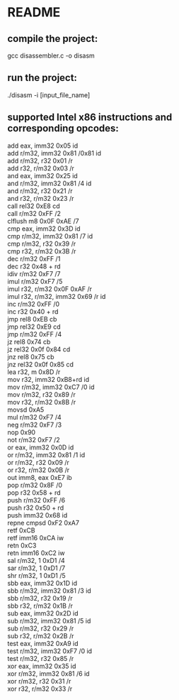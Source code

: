 # README 

## compile the project:  
gcc disassembler.c -o disasm  

## run the project:  
./disasm -i [input_file_name]  

## supported Intel x86 instructions and corresponding opcodes:  

add eax, imm32			0x05 id \
add r/m32, imm32		0x81 /0x81 id \
add r/m32, r32 			0x01 /r \
add r32, r/m32 			0x03 /r \
and eax, imm32 			0x25 id \
and r/m32, imm32 		0x81 /4 id \
and r/m32, r32			0x21 /r \
and r32, r/m32			0x23 /r \
call rel32				0xE8 cd \
call r/m32				0xFF /2 \
clflush m8				0x0F 0xAE /7 \
cmp eax, imm32			0x3D id \
cmp r/m32, imm32		0x81 /7 id \
cmp r/m32, r32			0x39 /r \
cmp r32, r/m32			0x3B /r \
dec r/m32				0xFF /1 \
dec r32					0x48 + rd \
idiv r/m32				0xF7 /7 \
imul r/m32				0xF7 /5 \
imul r32, r/m32			0x0F 0xAF /r \
imul r32, r/m32, imm32	0x69 /r id \
inc r/m32				0xFF /0 \
inc r32					0x40 + rd \
jmp rel8				0xEB cb \
jmp rel32				0xE9 cd \
jmp r/m32				0xFF /4 \
jz rel8					0x74 cb \
jz rel32				0x0f 0x84 cd \
jnz rel8				0x75 cb \
jnz rel32				0x0f 0x85 cd \
lea r32, m				0x8D /r \
mov r32, imm32			0xB8+rd id \
mov r/m32, imm32		0xC7 /0 id \
mov r/m32, r32			0x89 /r \
mov r32, r/m32			0x8B /r \
movsd					0xA5 \
mul r/m32				0xF7 /4 \
neg r/m32				0xF7 /3 \
nop						0x90 \
not r/m32				0xF7 /2 \
or eax, imm32			0x0D id \
or r/m32, imm32			0x81 /1 id \
or r/m32, r32			0x09 /r \
or r32, r/m32			0x0B /r \
out imm8, eax			0xE7 ib \
pop r/m32				0x8F /0 \
pop r32					0x58 + rd \
push r/m32				0xFF /6 \
push r32				0x50 + rd \
push imm32				0x68 id \
repne cmpsd				0xF2 0xA7 \
retf					0xCB \
retf imm16				0xCA iw \
retn					0xC3 \
retn imm16				0xC2 iw \
sal r/m32, 1			0xD1 /4 \
sar r/m32, 1			0xD1 /7 \
shr r/m32, 1			0xD1 /5 \
sbb eax, imm32			0x1D id \
sbb r/m32, imm32		0x81 /3 id \
sbb r/m32, r32			0x19 /r \
sbb r32, r/m32			0x1B /r \
sub eax, imm32			0x2D id \
sub r/m32, imm32		0x81 /5 id \
sub r/m32, r32			0x29 /r \
sub r32, r/m32			0x2B /r \
test eax, imm32			0xA9 id \
test r/m32, imm32		0xF7 /0 id \
test r/m32, r32			0x85 /r \
xor eax, imm32			0x35 id \
xor r/m32, imm32		0x81 /6 id \
xor r/m32, r32			0x31 /r \
xor r32, r/m32			0x33 /r 
